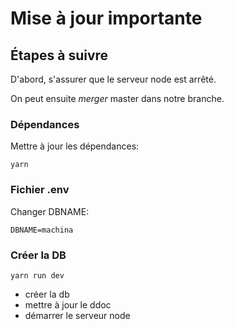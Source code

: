 # Mise à jour importante

## Étapes à suivre

D'abord, s'assurer que le serveur node est arrêté.

On peut ensuite *merger* master dans notre branche.

### Dépendances
Mettre à jour les dépendances:
```
yarn
```

### Fichier .env
Changer DBNAME:
```
DBNAME=machina
```

### Créer la DB
```
yarn run dev
```

* créer la db
* mettre à jour le ddoc
* démarrer le serveur node
